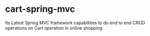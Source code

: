 # cart-spring-mvc
Its Latest Spring MVC framework capabilities to do end to end CRUD operations on Cart operation in online shopping
